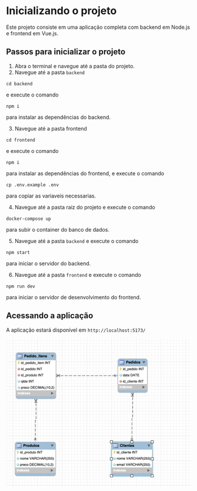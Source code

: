 # Inicializando o projeto

Este projeto consiste em uma aplicação completa com backend em Node.js e frontend em Vue.js.

## Passos para inicializar o projeto

1. Abra o terminal e navegue até a pasta do projeto.
2. Navegue até a pasta `backend`

```
cd backend
```

e execute o comando

```
npm i
```

para instalar as dependências do backend.

3. Navegue até a pasta frontend

```
cd frontend
```

e execute o comando

```
npm i
```

para instalar as dependências do frontend, e execute o comando

```
cp .env.example .env
```

para copiar as variaveis necessarias.

4. Navegue até a pasta raiz do projeto e execute o comando

```
docker-compose up
```

para subir o container do banco de dados.

5. Navegue até a pasta `backend` e execute o comando

```
npm start
```

para iniciar o servidor do backend.

6. Navegue até a pasta `frontend` e execute o comando

```
npm run dev
```

para iniciar o servidor de desenvolvimento do frontend.

## Acessando a aplicação

A aplicação estará disponível em `http://localhost:5173/`

![modelagem banco](image.png)

